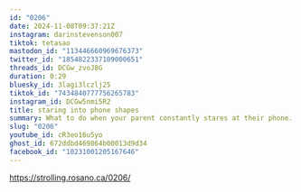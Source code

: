 ```yaml
---
id: "0206"
date: 2024-11-08T09:37:21Z
instagram: darinstevenson007
tiktok: tetasao
mastodon_id: "113446660969676373"
twitter_id: "1854822337109000651"
threads_id: DCGw_zvoJ8G
duration: 0:29
bluesky_id: 3lagi3lczlj25
tiktok_id: "7434840777756265783"
instagram_id: DCGw5nmi5R2
title: staring into phone shapes
summary: What to do when your parent constantly stares at their phone.
slug: "0206"
youtube_id: cR3eo16u5yo
ghost_id: 672ddbd469864b00013d9d34
facebook_id: "10231001205167646"
---
```

https://strolling.rosano.ca/0206/
